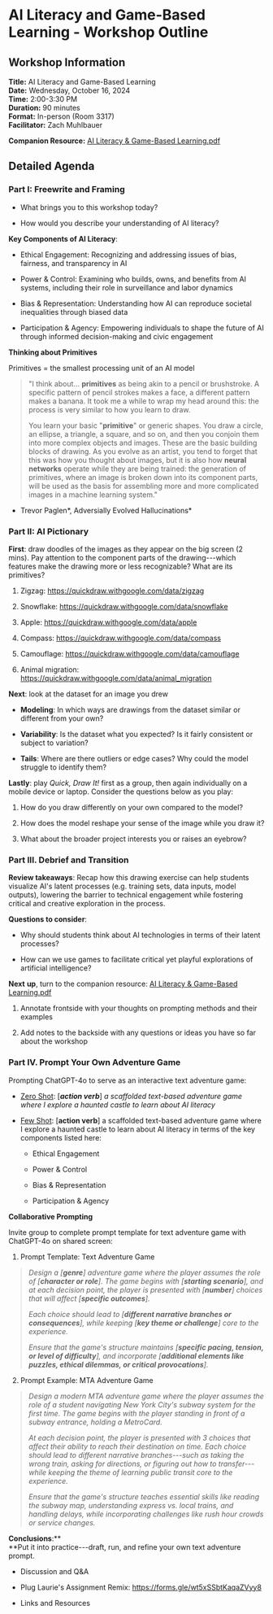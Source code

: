 # AI Literacy and Game-Based Learning - Workshop Outline

## Workshop Information

**Title:** AI Literacy and Game-Based Learning  
**Date:** Wednesday, October 16, 2024  
**Time:** 2:00-3:30 PM  
**Duration:** 90 minutes  
**Format:** In-person (Room 3317)  
**Facilitator:** Zach Muhlbauer

**Companion Resource:** [AI Literacy & Game-Based Learning.pdf](https://drive.google.com/file/d/1B_pfrMeJriZcsVK8L-AA4cHa9HS11rr9/view?usp=sharing)

## Detailed Agenda

### Part I: Freewrite and Framing

-   What brings you to this workshop today?

-   How would you describe your understanding of AI literacy?

**Key Components of AI Literacy**:

-   Ethical Engagement: Recognizing and addressing issues of bias, fairness, and transparency in AI

-   Power & Control: Examining who builds, owns, and benefits from AI systems, including their role in surveillance and labor dynamics

-   Bias & Representation: Understanding how AI can reproduce societal inequalities through biased data

-   Participation & Agency: Empowering individuals to shape the future of AI through informed decision-making and civic engagement

**Thinking about Primitives**

Primitives = the smallest processing unit of an AI model

> "I think about... **primitives** as being akin to a pencil or brushstroke. A specific pattern of pencil strokes makes a face, a different pattern makes a banana. It took me a while to wrap my head around this: the process is very similar to how you learn to draw.
>
> You learn your basic \"**primitive**\" or generic shapes. You draw a circle, an ellipse, a triangle, a square, and so on, and then you conjoin them into more complex objects and images. These are the basic building blocks of drawing. As you evolve as an artist, you tend to forget that this was how you thought about images, but it is also how **neural networks** operate while they are being trained: the generation of primitives, where an image is broken down into its component parts, will be used as the basis for assembling more and more complicated images in a machine learning system."

-   Trevor Paglen*, Adversially Evolved Hallucinations*

### Part II: AI Pictionary

**First**: draw doodles of the images as they appear on the big screen (2 mins). Pay attention to the component parts of the drawing---which features make the drawing more or less recognizable? What are its primitives?

1.  Zigzag: <https://quickdraw.withgoogle.com/data/zigzag>

2. Snowflake: <https://quickdraw.withgoogle.com/data/snowflake>

3.  Apple: <https://quickdraw.withgoogle.com/data/apple>

4.  Compass: <https://quickdraw.withgoogle.com/data/compass>

5.  Camouflage: <https://quickdraw.withgoogle.com/data/camouflage>

6.  Animal migration: <https://quickdraw.withgoogle.com/data/animal_migration>

**Next**: look at the dataset for an image you drew

-   **Modeling**: In which ways are drawings from the dataset similar or different from your own?

-   **Variability**: Is the dataset what you expected? Is it fairly consistent or subject to variation?

-   **Tails**: Where are there outliers or edge cases? Why could the model struggle to identify them?

**Lastly**: play *Quick, Draw It!* first as a group, then again individually on a mobile device or laptop. Consider the questions below as you play:

1.  How do you draw differently on your own compared to the model?

2.  How does the model reshape your sense of the image while you draw it?

3.  What about the broader project interests you or raises an eyebrow?

### Part III. Debrief and Transition

**Review takeaways**: Recap how this drawing exercise can help students visualize AI's latent processes (e.g. training sets, data inputs, model outputs), lowering the barrier to technical engagement while fostering critical and creative exploration in the process.

**Questions to consider**:

-   Why should students think about AI technologies in terms of their latent processes?

-   How can we use games to facilitate critical yet playful explorations of artificial intelligence?

**Next** **up**, turn to the companion resource: [AI Literacy & Game-Based Learning.pdf](https://drive.google.com/file/d/1B_pfrMeJriZcsVK8L-AA4cHa9HS11rr9/view?usp=sharing)

1.  Annotate frontside with your thoughts on prompting methods and their examples

2.  Add notes to the backside with any questions or ideas you have so far about the workshop

### Part IV. Prompt Your Own Adventure Game

Prompting ChatGPT-4o to serve as an interactive text adventure game:

-   [Zero Shot](https://chatgpt.com/share/670e786f-bc18-8002-9bec-e59173390332): \[***action verb***\] *a scaffolded text-based adventure game where I explore a haunted castle to learn about AI literacy*

-   [Few Shot](https://chatgpt.com/share/670e786f-bc18-8002-9bec-e59173390332): \[**action verb**\] a scaffolded text-based adventure game where I explore a haunted castle to learn about AI literacy in terms of the key components listed here:

    -   Ethical Engagement

    -   Power & Control

    -   Bias & Representation

    -   Participation & Agency

**Collaborative Prompting**

Invite group to complete prompt template for text adventure game with ChatGPT-4o on shared screen:

1.  Prompt Template: Text Adventure Game

> *Design a \[**genre**\] adventure game where the player assumes the role of \[**character or role**\]. The game begins with \[**starting scenario**\], and at each decision point, the player is presented with \[**number**\] choices that will affect \[**specific outcomes**\].*
>
> *Each choice should lead to \[**different narrative branches or consequences**\], while keeping \[**key theme or challenge**\] core to the experience.*
>
> *Ensure that the game's structure maintains \[**specific pacing, tension, or level of difficulty**\], and incorporate \[**additional elements like puzzles, ethical dilemmas, or critical provocations**\].*

2.  Prompt Example: MTA Adventure Game

> *Design a modern MTA adventure game where the player assumes the role of a student navigating New York City's subway system for the first time. The game begins with the player standing in front of a subway entrance, holding a MetroCard.*
>
> *At each decision point, the player is presented with 3 choices that affect their ability to reach their destination on time. Each choice should lead to different narrative branches---such as taking the wrong train, asking for directions, or figuring out how to transfer---while keeping the theme of learning public transit core to the experience.*
>
> *Ensure that the game's structure teaches essential skills like reading the subway map, understanding express vs. local trains, and handling delays, while incorporating challenges like rush hour crowds or service changes.*

**Conclusions**:**\
**Put it into practice---draft, run, and refine your own text adventure prompt.

-   Discussion and Q&A

-   Plug Laurie's Assignment Remix: <https://forms.gle/wt5xSSbtKaqaZVyy8>

-   Links and Resources
